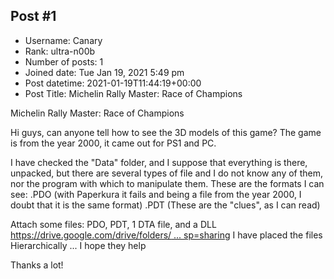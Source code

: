 ## Post #1
- Username: Canary
- Rank: ultra-n00b
- Number of posts: 1
- Joined date: Tue Jan 19, 2021 5:49 pm
- Post datetime: 2021-01-19T11:44:19+00:00
- Post Title: Michelin Rally Master: Race of Champions

Michelin Rally Master: Race of Champions

Hi guys, can anyone tell how to see the 3D models of this game?
The game is from the year 2000, it came out for PS1 and PC.

I have checked the "Data" folder, and I suppose that everything is there, unpacked, but there are several types of file and I do not know any of them, nor the program with which to manipulate them.
These are the formats I can see:
.PDO (with Paperkura it fails and being a file from the year 2000, I doubt that it is the same format)
.PDT (These are the "clues", as I can read)

Attach some files: PDO, PDT, 1 DTA file, and a DLL
[https://drive.google.com/drive/folders/ ... sp=sharing](https://drive.google.com/drive/folders/1VcUBT0VE93kjDfoTfYu1SFTT3koD9ZYu?usp=sharing)
I have placed the files Hierarchically ...
I hope they help

Thanks a lot!
